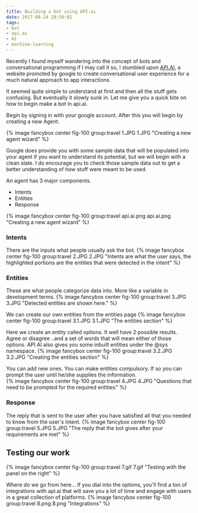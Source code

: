 ```yaml
---
title: Building a bot using API.ai
date: 2017-08-24 20:50:02
tags: 
- bot
- api.ai
- AI
- machine-learning
---
```


Recently I found myself wandering into the concept of bots and conversational programming if I may call it so, I stumbled upon [API.AI](https://api.ai), a website promoted by google to create conversational user experience for a much natural approach to app interactions.

It seemed quite simple to understand at first and then all the stuff gets confusing. But eventually it slowly sunk in. Let me give you a quick bite on how to begin make a bot in api.ai.

Begin by signing in with your google account. After this you will begin by creating a new Agent.

{% image fancybox center fig-100 group:travel 1.JPG 1.JPG "Creating a new agent wizard" %}

Google does provide you with some sample data that will be populated into your agent if you want to understand its potential, but we will begin with a clean slate. I do encourage you to check those sample data out to get a better understanding of how stuff were meant to be used.

An agent has 3 major components. 
- Intents
- Entities
- Response 

{% image fancybox center fig-100 group:travel api.ai.png api.ai.png "Creating a new agent wizard" %}

### Intents
There are the inputs what people usually ask the bot.
{% image fancybox center fig-100 group:travel 2.JPG 2.JPG "Intents are what the user says, the highlighted portions are the entities that were detected in the intent" %}

### Entities
These are what people categorize data into. More like a variable in development terms.
{% image fancybox center fig-100 group:travel 3.JPG 3.JPG "Detected entities are shown here." %}

We can create our own entities from the entities page
{% image fancybox center fig-100 group:travel 3.1.JPG 3.1.JPG "The entities section" %}

Here we create an entity called options. It well have 2 possible results. Agree or disagree ..and a set of words that will mean either of those options. API.AI also gives you some inbuilt entities under the @sys namespace. 
{% image fancybox center fig-100 group:travel 3.2.JPG 3.2.JPG "Creating the entities section" %}

You can add new ones. You can make entities compulsory. If so you can prompt the user until he/she supplies the information.  
{% image fancybox center fig-100 group:travel 4.JPG 4.JPG "Questions that need to be prompted for the required entities" %}

### Response
The reply that is sent to the user after you have satisfied all that you needed to know from the user's intent.
{% image fancybox center fig-100 group:travel 5.JPG 5.JPG "The reply that the bot gives after your requirements are met" %}


## Testing our work
{% image fancybox center fig-100 group:travel 7.gif 7.gif "Testing with the panel on the right" %}

Where do we go from here...
If you dial into the options, you'll find a ton of integrations with api.ai that will save you a lot of time and engage with users in a great collection of platforms.
{% image fancybox center fig-100 group:travel 8.png 8.png "Integrations" %}



